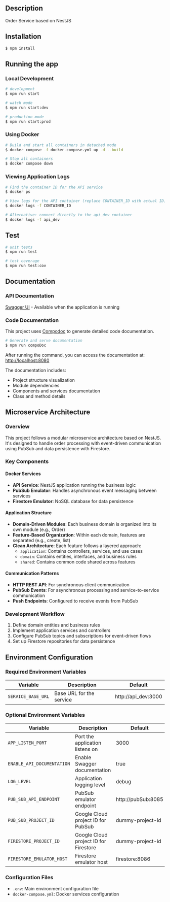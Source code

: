## Description
Order Service based on NestJS

## Installation

```bash
$ npm install
```

## Running the app

### Local Development

```bash
# development
$ npm run start

# watch mode
$ npm run start:dev

# production mode
$ npm run start:prod
```

### Using Docker

```bash
# Build and start all containers in detached mode
$ docker compose -f docker-compose.yml up -d --build

# Stop all containers
$ docker compose down
```

### Viewing Application Logs

```bash
# Find the container ID for the API service
$ docker ps

# View logs for the API container (replace CONTAINER_ID with actual ID)
$ docker logs -f CONTAINER_ID

# Alternative: connect directly to the api_dev container
$ docker logs -f api_dev
```

## Test

```bash
# unit tests
$ npm run test

# test coverage
$ npm run test:cov
```

## Documentation

### API Documentation
[Swagger UI](http://localhost:3000/api) - Available when the application is running

### Code Documentation

This project uses [Compodoc](https://compodoc.app/) to generate detailed code documentation.

```bash
# Generate and serve documentation
$ npm run compoDoc
```

After running the command, you can access the documentation at:
[http://localhost:8080](http://localhost:8080)

The documentation includes:
- Project structure visualization
- Module dependencies
- Components and services documentation
- Class and method details

## Microservice Architecture

### Overview
This project follows a modular microservice architecture based on NestJS. It's designed to handle order processing with event-driven communication using PubSub and data persistence with Firestore.

### Key Components

#### Docker Services
- **API Service**: NestJS application running the business logic
- **PubSub Emulator**: Handles asynchronous event messaging between services
- **Firestore Emulator**: NoSQL database for data persistence

#### Application Structure
- **Domain-Driven Modules**: Each business domain is organized into its own module (e.g., Order)
- **Feature-Based Organization**: Within each domain, features are separated (e.g., create, list)
- **Clean Architecture**: Each feature follows a layered approach:
  - `application`: Contains controllers, services, and use cases
  - `domain`: Contains entities, interfaces, and business rules
  - `shared`: Contains common code shared across features

#### Communication Patterns
- **HTTP REST API**: For synchronous client communication
- **PubSub Events**: For asynchronous processing and service-to-service communication
- **Push Endpoints**: Configured to receive events from PubSub

### Development Workflow
1. Define domain entities and business rules
2. Implement application services and controllers
3. Configure PubSub topics and subscriptions for event-driven flows
4. Set up Firestore repositories for data persistence

## Environment Configuration

### Required Environment Variables

| Variable | Description | Default |
|----------|-------------|---------|
| `SERVICE_BASE_URL` | Base URL for the service | http://api_dev:3000 |

### Optional Environment Variables

| Variable | Description | Default |
|----------|-------------|---------|
| `APP_LISTEN_PORT` | Port the application listens on | 3000 |
| `ENABLE_API_DOCUMENTATION` | Enable Swagger documentation | true |
| `LOG_LEVEL` | Application logging level | debug |
| `PUB_SUB_API_ENDPOINT` | PubSub emulator endpoint | http://pubSub:8085 |
| `PUB_SUB_PROJECT_ID` | Google Cloud project ID for PubSub | dummy-project-id |
| `FIRESTORE_PROJECT_ID` | Google Cloud project ID for Firestore | dummy-project-id |
| `FIRESTORE_EMULATOR_HOST` | Firestore emulator host | firestore:8086 |

### Configuration Files

- `.env`: Main environment configuration file
- `docker-compose.yml`: Docker services configuration
